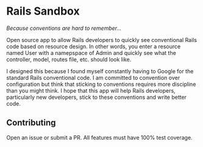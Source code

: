 # Rails Sandbox

_Because conventions are hard to remember..._

Open source app to allow Rails developers to quickly see conventional Rails code based on resource design. In other words, you enter a resource named User with a namepspace of Admin and quickly see what the controller, model, routes file, etc. should look like.

I designed this because I found myself constantly having to Google for the standard Rails conventional code. I am committed to convention over configuration but think that sticking to conventions requires more discipline than you might think. I hope that this app will help Rails developers, particularly new developers, stick to these conventions and write better code.

## Contributing

Open an issue or submit a PR. All features must have 100% test coverage.




